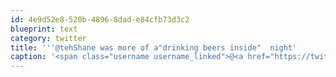 ```yaml
---
id: 4e9d52e8-520b-4896-8dad-e84cfb73d3c2
blueprint: text
category: twitter
title: '''@tehShane was more of a"drinking beers inside"  night'
caption: '<span class="username username_linked">@<a href="https://twitter.com/tehShane" title="Shane Lawrence">tehShane</a></span> was more of a"drinking beers inside"  night'
---
```

